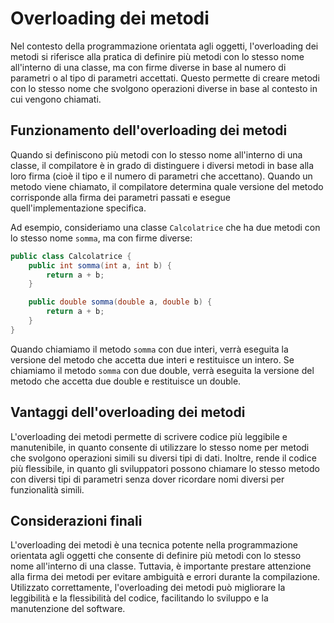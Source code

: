 # Overloading dei metodi

Nel contesto della programmazione orientata agli oggetti, l'overloading dei metodi si riferisce alla pratica di definire più metodi con lo stesso nome all'interno di una classe, ma con firme diverse in base al numero di parametri o al tipo di parametri accettati. Questo permette di creare metodi con lo stesso nome che svolgono operazioni diverse in base al contesto in cui vengono chiamati.

## Funzionamento dell'overloading dei metodi

Quando si definiscono più metodi con lo stesso nome all'interno di una classe, il compilatore è in grado di distinguere i diversi metodi in base alla loro firma (cioè il tipo e il numero di parametri che accettano). Quando un metodo viene chiamato, il compilatore determina quale versione del metodo corrisponde alla firma dei parametri passati e esegue quell'implementazione specifica.

Ad esempio, consideriamo una classe `Calcolatrice` che ha due metodi con lo stesso nome `somma`, ma con firme diverse:

```java
public class Calcolatrice {
    public int somma(int a, int b) {
        return a + b;
    }

    public double somma(double a, double b) {
        return a + b;
    }
}
```

Quando chiamiamo il metodo `somma` con due interi, verrà eseguita la versione del metodo che accetta due interi e restituisce un intero. Se chiamiamo il metodo `somma` con due double, verrà eseguita la versione del metodo che accetta due double e restituisce un double.

## Vantaggi dell'overloading dei metodi

L'overloading dei metodi permette di scrivere codice più leggibile e manutenibile, in quanto consente di utilizzare lo stesso nome per metodi che svolgono operazioni simili su diversi tipi di dati. Inoltre, rende il codice più flessibile, in quanto gli sviluppatori possono chiamare lo stesso metodo con diversi tipi di parametri senza dover ricordare nomi diversi per funzionalità simili.

## Considerazioni finali

L'overloading dei metodi è una tecnica potente nella programmazione orientata agli oggetti che consente di definire più metodi con lo stesso nome all'interno di una classe. Tuttavia, è importante prestare attenzione alla firma dei metodi per evitare ambiguità e errori durante la compilazione. Utilizzato correttamente, l'overloading dei metodi può migliorare la leggibilità e la flessibilità del codice, facilitando lo sviluppo e la manutenzione del software.